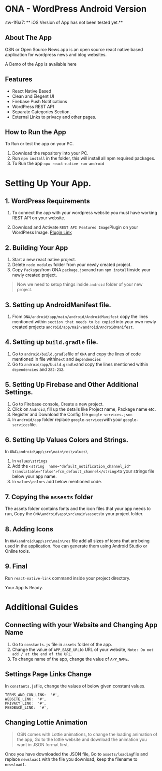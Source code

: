 # ONA - WordPress Android Version

 :tw-1f6a7: ** iOS Version of App has not been tested yet.**


## About The App

OSN or Open Source News app is an open source react native based application for wordpress news and blog websites.

A Demo of the App is available here 

## Features

* React Native Based
* Clean and Elegent UI
* Firebase Push Notifications
* WordPress REST API
* Separate Categories Section.
* External Links to privacy and other pages.

## How to Run the App

To Run or test the app on your PC.

1. Download the repository into your PC.
2. Run `npm install` in the folder, this will install all npm required packages.
3. To Run the app `npx react-native run-android`

# Setting Up Your App.



## 1. WordPress Requirements

1. To connect the app with your wordpress website you must have working REST API on your website.

2. Download and Activate `REST API Featured Image`Plugin on your WordPress Image. [Plugin Link](https://wordpress.org/plugins/rest-api-featured-image/)


## 2. Building Your App

1. Start a new react native project.
2. Delete `node modules` folder from your newly created project.
3. Copy `Packages`from ONA `package.json`and run `npm install`inside your newly created project.

> Now we need to setup things inside `android` folder of your new project.

## 3. Setting up AndroidManifest file.

1. From `ONA/android/app/main/android/AndroidManifest` copy the lines mentioned within `section that needs to be copied` into your own newly created projects `android/app/main/android/AndroidManifest`.

## 4. Setting up `build.gradle` file.

1. Go to `android/build.gradle`file of `ONA` and copy the lines of code mentioned in file within`ext` and `dependencies`
2. Go to `android/app/build.gradle`and copy the lines mentioned within `dependencies` and `282-232`.

## 5. Setting Up Firebase and Other Additional Settings.

1.  Go to Firebase console, Create a new project.
2.  Click on  `Android`, fill up the details like Project name, Package name etc.
3.  Register and Download the Config file  `google-services.json`
4.  In  `android/app`  folder replace  `google-services`with your  `google-services`file.

## 6. Setting Up Values Colors and Strings.

In `ONA\android\app\src\main\res\values\`

1. In `values\strings`
2. Add the `<string  name="default_notification_channel_id"  translatable="false">fcm_default_channel</string>`to your strings file below your app name.
3. In `values\colors` add below mentioned code.

## 7. Copying the `assests` folder

The assets folder contains fonts and the icon files that your app needs to run, Copy the `ONA\android\app\src\main\assets`to your project folder.

## 8. Adding Icons

   In `ONA\android\app\src\main\res` file add all sizes of icons that are being used in the application. You can generate them using Android Studio or Online tools. 

## 9. Final
 Run `react-native-link` command inside your project directory.

Your App Is Ready.


# Additional Guides


## Connecting with your Website and Changing App Name

1. Go to `constants.js` file in `assets` folder of the app.
2. Change the value of `APP_BASE_URL`to URL of your website, `Note: Do not add / at the end of the URL.`
3. To change name of the app, change the value of  `APP_NAME`.


## Settings Page Links Change

In `constants.js`file, change the values of below given constant values.

    TERMS_AND_CON_LINK:  '#', 
    WEBSITE_LINK:  '#',
    PRIVACY_LINK:  '#',
    FEEDBACK_LINK:  '#',
    

## Changing Lottie Animation

> OSN comes with Lottie animations, to change the loading animation of the app, Go to the lottie website and download the animation you want in JSON format first.

Once you have downloaded the JSON file, Go to `assets/loading`file and replace `newsload1` with the file you download, keep the filename to `newsload1`.

